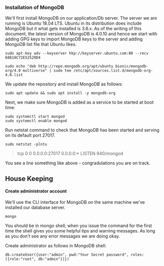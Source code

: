 ﻿
### Installation of MongoDB
We'll first install MongoDB on our application/Db server. The server we are running is Ubuntu 18.04 LTS.  Ubuntu in its distribution does include MongoDB but it what gets installed is 3.6.x. As of the writing of this document, the latest version of MongoDB is 4.0.10 and hence we start with adding GPG keys to import MongoDB keys to the server and adding MongoDB list file that Ubuntu likes.

    sudo apt-key adv --keyserver hkp://keyserver.ubuntu.com:80 --recv 68818C72E52529D4

    sudo echo "deb http://repo.mongodb.org/apt/ubuntu bionic/mongodb-org/4.0 multiverse" | sudo tee /etc/apt/sources.list.d/mongodb-org-4.0.list

We update the repository and install MongoDB as follows:

    sudo apt update && sudo apt install -y mongodb-org

Next, we make sure MongoDB is added as a service to be started at boot time:

    sudo systemctl start mongod
    sudo systemctl enable mongod

Run netstat command to check that MongoDB has been started and serving on its default port 27017.

    sudo netstat -plntu

   

>  tcp     0 0 0.0.0.0:27017 0.0.0.0:* LISTEN 940/mongod

You see a line something like above - congradulations you are on track.

## House Keeping
#### Create administrator account
We'll use the CLI interface for MongoDB on the same machine we've installed our database server.

    mongo

You should be in mongo shell; when you issue the command for the first time the shell gives you some helpful tips and warning messages. As long as you don't see any error messages we are doing okay.

Create administrator as follows in MongoDB shell:

    db.createUser({user:"admin", pwd:"Your Secret password", roles:[{role:"root", db:"admin"}]})

